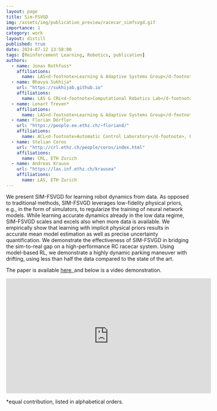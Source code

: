 ```yaml
---
layout: page
title: Sim-FSVGD
img: /assets/img/publication_preview/racecar_simfsvgd.gif
importance: 1
category: work
layout: distill
published: true
date: 2024-07-12 13:58:00
tags: [Reinforcement Learning, Robotics, publication]
authors:
  - name: Jonas Rothfuss*
    affiliations:
      name: LAS<d-footnote>Learning & Adaptive Systems Group</d-footnote>, ETH Zurich
  - name: Bhavya Sukhija*
    url: "https://sukhijab.github.io"
    affiliations:
      name: LAS & CRL<d-footnote>Computational Robotics Lab</d-footnote>, ETH Zurich
  - name: Lenart Treven*
    affiliations:
      name: LAS<d-footnote>Learning & Adaptive Systems Group</d-footnote> & ACL<d-footnote>Automatic Control Laboratory</d-footnote>, ETH Zurich
  - name: Florian Dörfler
    url: "https://people.ee.ethz.ch/~floriand/"
    affiliations:
      name: ACL<d-footnote>Automatic Control Laboratory</d-footnote>, ETH Zurich
  - name: Stelian Coros
    url: "http://crl.ethz.ch/people/coros/index.html"
    affiliations:
      name: CRL, ETH Zurich
  - name: Andreas Krause
    url: "https://las.inf.ethz.ch/krausea"
    affiliations:
      name: LAS, ETH Zurich
---
```


We present SIM-FSVGD for learning robot dynamics from data. As opposed to traditional methods, SIM-FSVGD leverages low-fidelity physical priors, e.g., in the form of simulators, to regularize the training of neural network models. While learning accurate dynamics already in the low data regime, SIM-FSVGD scales and excels also when more data is available. We empirically show that learning with implicit physical priors results in accurate mean model estimation as well as precise uncertainty quantification. We demonstrate the effectiveness of SIM-FSVGD in bridging the sim-to-real gap on a high-performance RC racecar system. Using model-based RL, we demonstrate a highly dynamic parking maneuver with drifting, using less than half the data compared to the state of the art.


The paper is available <a href="https://arxiv.org/pdf/2306.07092.pdf"> here, </a> and below is a video demonstration.

<iframe width="560" height="315" src="https://crl.ethz.ch/videos/draft_iros_low_res.mp4" title="YouTube video player" frameborder="0" allow="accelerometer; autoplay; clipboard-write; encrypted-media; gyroscope; picture-in-picture; web-share" allowfullscreen></iframe>

\*equal contribution, listed in alphabetical orders.


